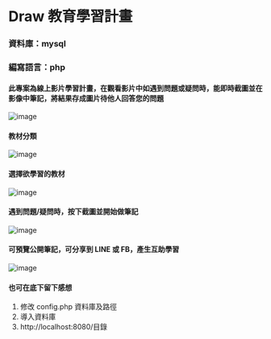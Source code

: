 # Draw 教育學習計畫

### 資料庫：mysql
### 編寫語言：php

#### 此專案為線上影片學習計畫，在觀看影片中如遇到問題或疑問時，能即時截圖並在影像中筆記，將結果存成圖片待他人回答您的問題

![image](https://i.imgur.com/6MKhMrY.png)
#### 教材分類
![image](https://i.imgur.com/EoSuSHR.png)
#### 選擇欲學習的教材
![image](https://i.imgur.com/RhiatlS.png)
#### 遇到問題/疑問時，按下截圖並開始做筆記
![image](https://i.imgur.com/qsKUGs8.png)
#### 可預覽公開筆記，可分享到 LINE 或 FB，產生互助學習
![image](https://i.imgur.com/7PeIvoY.png)
#### 也可在底下留下感想
1. 修改 config.php 資料庫及路徑
2. 導入資料庫
3. http://localhost:8080/目錄
